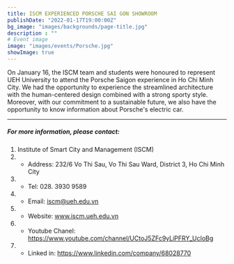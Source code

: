 ```yaml
---
title: ISCM EXPERIENCED PORSCHE SAI GON SHOWROOM
publishDate: "2022-01-17T19:00:00Z"
bg_image: "images/backgrounds/page-title.jpg"
description : ""
# Event image
image: "images/events/Porsche.jpg"
showImage: true
---
```


<!--StartFragment-->


On January 16, the ISCM team and students were honoured to represent UEH University to attend the Porsche Saigon experience in Ho Chi Minh City.
We had the opportunity to experience the streamlined architecture with the human-centered design combined with a strong sporty style. Moreover, with our commitment to a sustainable future, we also have the opportunity to know information about Porsche's electric car.

***
##### For more information, please contact:
1. Institute of Smart City and Management (ISCM)
2. * Address: 232/6 Vo Thi Sau, Vo Thi Sau Ward, District 3, Ho Chi Minh City
3. * Tel: 028. 3930 9589
3. * Email: iscm@ueh.edu.vn 
3. * Website: www.iscm.ueh.edu.vn
4. * Youtube Chanel: https://www.youtube.com/channel/UCtoJ5ZFc9yLiPFRY_UcIoBg
5. * Linked in: https://www.linkedin.com/company/68028770